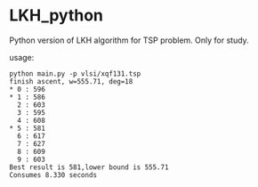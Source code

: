 # LKH_python
Python version of LKH algorithm for TSP problem. Only for study.

usage:
```
python main.py -p vlsi/xqf131.tsp 
finish ascent, w=555.71, deg=18
* 0 : 596
* 1 : 586
  2 : 603
  3 : 595
  4 : 608
* 5 : 581
  6 : 617
  7 : 627
  8 : 609
  9 : 603
Best result is 581,lower bound is 555.71
Consumes 8.330 seconds
```